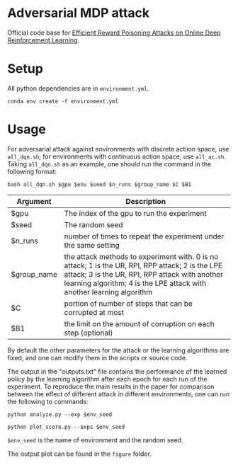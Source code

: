 # Adversarial MDP attack

Official code base for [Efficient Reward Poisoning Attacks on Online Deep Reinforcement Learning](https://arxiv.org/abs/2205.14842).

# Setup
All python dependencies are in `environment.yml`.

```
conda env create -f environment.yml
```

# Usage

For adversarial attack against environments with discrete actiion space, use `all_dqn.sh`; for environments with continuous action space, use `all_ac.sh`. Taking `all_dqn.sh` as an example, one should run the command in the following format:

```
bash all_dqn.sh $gpu $env $seed $n_runs $group_name $C $B1
```

| Argument              | Description                                                                           |
| ----------------------| --------------------------------------------------------------------------------------|
| $gpu                  | The index of the gpu to run the experiment      |
| $seed    | The random seed                                     |
| $n_runs     | number of times to repeat the experiment under the same setting      |
| $group_name     | the attack methods to experiment with. 0 is no attack; 1 is the UR, RPI, RPP attack; 2 is the LPE attack; 3 is the UR, RPI, RPP attack with another learning algorithm; 4 is the LPE attack with another learning algorithm  |
| $C            | portion of number of steps that can be corrupted at most                     |
|$B1 | the limit on the amount of corruption on each step (optional)|


By default the other parameters for the attack or the learning algorithms are fixed, and one can modify them in the scripts or source code.

The output in the "outputs.txt" file contains the performance of the learned policy by the learning algorithm after each epoch for each run of the experiment. To reproduce the main results in the paper for comparison between the effect of different attack in different environments, one can run the following to commands:

```
python analyze.py --exp $env_seed
```

```
python plot_score.py --exps $env_seed
```

`$env_seed` is the name of environment and the random seed. 

The output plot can be found in the `figure` folder.